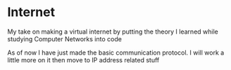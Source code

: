 # Internet
My take on making a virtual internet by putting the theory I learned while studying Computer Networks into code

As of now I have just made the basic communication protocol. I will work a little more on it then move to IP address related stuff